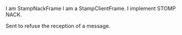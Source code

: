 I am StampNackFrame
I am a StampClientFrame.
I implement STOMP NACK.

Sent to refuse the reception of a message.